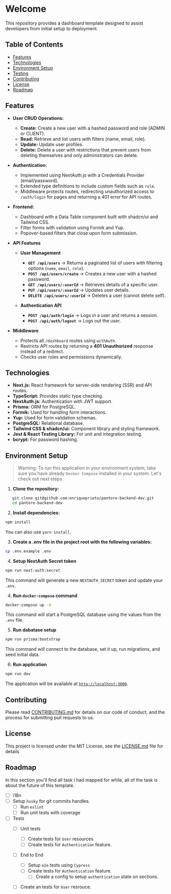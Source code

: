 # Welcome

This repository provides a dashboard template designed to assist developers from initial setup to deployment.

## Table of Contents

- [Features](#features)
- [Technologies](#technologies)
- [Environment Setup](#environment-setup)
- [Testing](#testing)
- [Contributing](#contributing)
- [License](#license)
- [Roadmap](#roadmap)

## Features

- **User CRUD Operations:**
  - **Create:** Create a new user with a hashed password and role (ADMIN or CLIENT).
  - **Read:** Retrieve and list users with filters (name, email, role).
  - **Update:** Update user profiles.
  - **Delete:** Delete a user with restrictions that prevent users from deleting themselves and only administrators can delete.

- **Authentication:**
  - Implemented using NextAuth.js with a Credentials Provider (email/password).
  - Extended type definitions to include custom fields such as `role`.
  - Middleware protects routes, redirecting unauthorized access to `/auth/login` for pages and returning a 401 error for API routes.

- **Frontend:**
  - Dashboard with a Data Table component built with shadcn/ui and Tailwind CSS.
  - Filter forms with validation using Formik and Yup.
  - Popover-based filters that close upon form submission.

- **API Features**
    - **User Management**
        - **`GET /api/users`** → Returns a paginated list of users with filtering options (`name`, `email`, `role`).
        - **`POST /api/users/create`** → Creates a new user with a hashed password.
        - **`GET /api/users/:userId`** → Retrieves details of a specific user.
        - **`PUT /api/users/:userId`** → Updates user details.
        - **`DELETE /api/users/:userId`** → Deletes a user (cannot delete self).

    - **Authentication API**
        - **`POST /api/auth/login`** → Logs in a user and returns a session.
        - **`POST /api/auth/logout`** → Logs out the user.

- **Middleware**
  - Protects all `/dashboard` routes using `withAuth`.
  - Restricts API routes by returning a **401 Unauthorized** response instead of a redirect.
  - Checks user roles and permissions dynamically.

## Technologies

- **Next.js:** React framework for server-side rendering (SSR) and API routes.
- **TypeScript:** Provides static type checking.
- **NextAuth.js:** Authentication with JWT support.
- **Prisma:** ORM for PostgreSQL.
- **Formik:** Used for handling form interactions.
- **Yup:** Used for form validation schemas.
- **PostgreSQL:** Relational database.
- **Tailwind CSS & shadcn/ui:** Component library and styling framework.
- **Jest & React Testing Library:** For unit and integration testing.
- **bcrypt:** For password hashing.

## Environment Setup

> Warning: To run this application in your environment system, take sure you have already `Docker Compose` installed in your system. Let's check out next steps.

1. **Clone the repository:**

```bash
   git clone git@github.com:enriqueprieto/pantore-backend-dev.git
   cd pantore-backend-dev
```

2. **Install dependencies:**

```bash
npm install
```

You can also use `yarn install`.

3. **Create a .env file in the project root with the following variables:**

```bash
cp .env.example .env
```

4. **Setup NextAuth Secret token**

```bash
npm run next-auth:secret
```

This command will generate a new `NEXTAUTH_SECRET` token and update your `.env`.

4. **Run `docker-compose` command**

```bash
docker-compose up -d
```

This command will start a PostgreSQL database using the values from the `.env` file.

5. **Run dabatase setup**

```bash
npm run prisma:bootstrap
```

This command will connect to the database, set it up, run migrations, and seed initial data.


6. **Run application**

```bash
npm run dev
```

The application will be available at [`http://localhost:3000`](http://localhost:3000).

## Contributing

Please read [CONTRIBUTING.md](./CONTRIBUTING.md) for details on our code of conduct, and the process for submitting pull requests to us.

## License
This project is licensed under the MIT License, see the [LICENSE.md](./LICENSE.md) file for details

## Roadmap

In this section you'll find all task I had mapped for while, all of the task is about the future of this template.

- [ ] i18n
- [ ] Setup `husky` for git commits handles.
  - [ ] Run `eslint`
  - [ ] Run unit tests with coverage
- [ ] Tests
  - [ ] Unit tests
    - [ ] Create tests for `User` resources
    - [ ] Create tests for `Authentication` feature.
  - [ ] End to End
    - [ ] Setup `e2e` tests using `Cypress`
    - [ ] Create tests for `Authentication` feature.
      - [ ] Create a config to setup `authentication` state on sections.
  - [ ] Create an tests for `User` resrouce.

